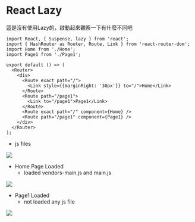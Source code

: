# React Lazy

這是沒有使用Lazy的，啟動起來觀察一下有什麼不同吧

```
import React, { Suspense, lazy } from 'react';
import { HashRouter as Router, Route, Link } from 'react-router-dom';
import Home from './Home';
import Page1 from './Page1';

export default () => (
  <Router>
    <div>
      <Route exact path="/">
        <Link style={{marginRight: '30px'}} to="/">Home</Link>
      </Route>
      <Route path="/page1">
        <Link to="/page1">Page1</Link>
      </Route>
      <Route exact path="/" component={Home} />
      <Route path="/page1" component={Page1} />
    </div>
  </Router>
);

```

- js files

![](https://i.imgur.com/s9zGX5a.png)

- Home Page Loaded
  - loaded vendors-main.js and main.js

![](https://i.imgur.com/ZE7qOsL.png)

- Page1 Loaded
  - not loaded any js file

![](https://i.imgur.com/TjkGZM8.png)


